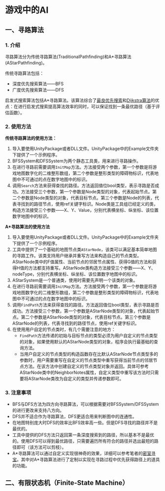 # 游戏中的AI
## 一、寻路算法

### 1. 介绍

寻路算法分为传统寻路算法(TraditionalPathfinding)和A*寻路算法(AStarPathfinding)。

传统寻路算法包括：

- 深度优先搜索算法——BFS
- 广度优先搜索算法——DFS

启发式搜索算法包括A\*寻路算法。该算法综合了[最良优先搜索](https://zh.wikipedia.org/w/index.php?title=最良優先搜索&action=edit&redlink=1)和[Dijkstra算法](https://zh.wikipedia.org/wiki/Dijkstra算法)的优点：在进行启发式搜索提高算法效率的同时，可以保证找到一条最优路径（基于评估函数）。

### 2. 使用方法

**传统寻路算法的使用方法：**

1. 导入要使用UnityPackage或者DLL文件。UnityPackage中的Example文件夹下提供了一个示例程序。
2. BFSSystem和DFSSystem为两个静态工具类，用来进行寻路操作。
3. 在进行寻路前需要调用`InitMap`方法。方法接受两个参数，第一个参数是将游戏地图数字化的二维整形数组，第二个参数是整形类型的障碍物标识，代表地图中不可通过的点在数字地图中的标识。
4. 调用`Search`方法来获得查找的路径。方法返回值位bool类型，表示寻路是否成功。方法接受三个参数，第一个参数是Node类型的对象，代表起始节点。第二个参数是Node类型的对象，代表目标节点。第三个参数是Node的列表，代表寻找到的路径节点，使用ref关键字标识。Node类是工具组已经定义的类，构造方法接受三个参数——X、Y、Value，分别代表横坐标、纵坐标、该位置数字地图中的标识。

**A\*寻路算法的使用方法**

1. 导入要使用UnityPackage或者DLL文件。UnityPackage中的Example文件夹下提供了一个示例程序。
2. 工具中提供了一个基础的地图节点类`AStarNode`，该类可以满足基本简单地图的寻路工作。该类支持用户继承并重写方法来构造自己的节点类型。AStarNode类中的F值属性、当前节点的邻居节点属性、获得G值的方法和获得H值的方法都支持重写。AStarNode类构造方法接受三个参数——X、Y、nodeType，分别代表横坐标、纵坐标、该位置数字地图中的标识。
3. AStarSystem是一个普通类，使用时需要先声明一个该类的对象。
4. 在进行寻路前需要调用`InitMap`方法。方法接受两个参数，第一个参数是将游戏地图数字化的二维整形数组，第二个参数是整形类型的障碍物标识，代表地图中不可通过的点在数字地图中的标识。
5. 调用`FindPath`方法来获得查找的路径。方法返回值位bool类型，表示寻路是否成功。方法接受三个参数，第一个参数是AStarNode类型的对象，代表起始节点。第二个参数是AStarNode类型的对象，代表目标节点。第三个参数是AStarNode的列表，代表寻找到的路径节点，使用ref关键字标识。
6. 在使用用户自定的节点类时，有几个需要注意的地方：
   - `FindPath`方法传递的初始与目标节点的类型必须为用户自定义的节点类型的对象，如果使用默认的AStarNode类型的对象，程序会执行最基础的查询方法。
   - 当用户自定义的节点类型的构造函数存在比默认AStarNode节点类型多的参数时，用户需要重写在自定义的节点类型中重写获得当前节点的邻居节点方法。在该方法中创建自定义的节点类型对象并返回。具体可参考AStarNode类中的NeighborNotes属性，自定义类型中重写该方法时只需要将AStarNode类改为自定义的类型并传递参数即可。

### 3. 注意事项

- BFS与DFS方法为四方向寻路算法，可以根据需要对BFSSystem/DFSSystem的进行更改来支持八方向。
- DFS并不适合作为寻路算法，DFS更适合用来判断图中的连通性。
- 在地图特别庞大时DFS的效率比BFS效率高一些。但是DFS寻找的路径并不是最优的。
- 工具中提供的DFS方法只返回第一条深度搜索到的路径，所以基本不是最优的。使用DFS可以得到最优路径，只需要遍历所有符合的路径并选出最短的路径即可（该方法可以剪枝）。
- A\*寻路算法可以通过自定义实现很神奇的效果，详细可以参考笔者的[密室寻宝](https://github.com/PositiveMumu/TreasureHunt)。其中对A\*寻路算法进行了定制以实现在寻路过程中优先获得路径上的道具的功能。

## 二、有限状态机（Finite-State Machine）

